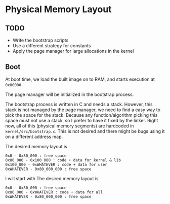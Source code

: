 # Physical Memory Layout

## TODO

- Write the bootstrap scripts
- Use a different strategy for constants
- Apply the page manager for large allocations in the kernel

## Boot

At boot time, we load the built image on to RAM, and starts execution at `0x80000`.

The page manager will be initialized in the bootstrap process.

The bootstrap process is written in C and needs a stack.
However, this stack is not managed by the page manager, we need to find a easy way to pick the space for the stack.
Because any function/algorithm picking this space must not use a stack, so I prefer to have it fixed by the linker.
Right now, all of this (physical memory segments) are hardcoded in `kernel/src/bootstrap.c`.
This is not desired and there might be bugs using it on a different address map.

The desired memory layout is
```
0x0 - 0x80_000 : free space
0x80_000 - 0x100_000 : code + data for kernel & lib
0x100_000 - 0xWHATEVER : code + data for user
0xWHATEVER - 0x80_000_000 : free space
```

I will start with 
The desired memory layout is
```
0x0 - 0x80_000 : free space
0x80_000 - 0xWHATEVER : code + data for all
0xWHATEVER - 0x80_000_000 : free space
```